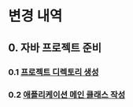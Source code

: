 # 변경 내역

## 0. 자바 프로젝트 준비

### 0.1 [프로젝트 디렉토리 생성](versions/ver-0.1.md)

### 0.2 [애플리케이션 메인 클래스 작성](versions/ver-0.2.md)